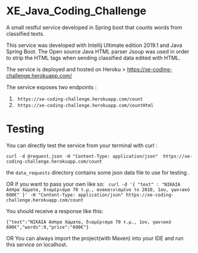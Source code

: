# XE_Java_Coding_Challenge
A small restful service developed in Spring boot that counts words from classified texts.

This service was developed with Intellij Ultimate edition 2019.1 and Java Spring Boot.
The Open source Java HTML parser Jsoup was used in order to strip the HTML tags when sending classified data edited with HTML.


The service is deployed and hosted on Heroku >  https://xe-coding-challenge.herokuapp.com/ 

The service exposes two endpoints :
 1. ` https://xe-coding-challenge.herokuapp.com/count`
 2. ` https://xe-coding-challenge.herokuapp.com/countHtml`
 
 

# Testing

You can directly test the service from your terminal with curl :

`curl -d @request.json -H "Content-Type: application/json"  https://xe-coding-challenge.herokuapp.com/count`

the `data_requests` directory contains some json data file to use for testing . 

OR if you want to pass your own like so:
` curl -d '{ "text" : "NIKAIA Ασπρα Χώματα, διαμέρισμα 70 τ.μ., ανακαινισμένο το 2010, 1ου, γωνιακό 600€" }' -H "Content-Type: application/json" https://xe-coding-challenge.herokuapp.com/count`

You should receive a response like this:

`{"text":"ΝΙΚΑΙΑ Ασπρα Χώματα, διαμέρισμα 70 τ.μ., 1ου, γωνιακό 600€","words":9,"price":"600€"}`


OR
You can always import the project(with Maven) into your IDE and run this service on localhost. 
